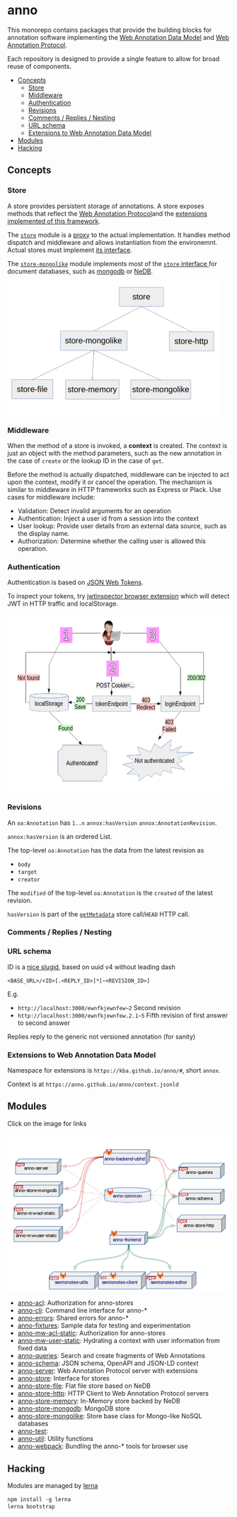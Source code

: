 # anno

This monorepo contains packages that provide the building blocks for annotation
software implementing the [Web Annotation Data
Model](http://www.w3.org/TR/annotation-model/) and [Web Annotation
Protocol](http://www.w3.org/TR/annotation-protocol/).

Each repository is designed to provide a single feature to allow for broad
reuse of components.

<!-- BEGIN-MARKDOWN-TOC -->
* [Concepts](#concepts)
	* [Store](#store)
	* [Middleware](#middleware)
	* [Authentication](#authentication)
	* [Revisions](#revisions)
	* [Comments / Replies / Nesting](#comments--replies--nesting)
	* [URL schema](#url-schema)
	* [Extensions to Web Annotation Data Model](#extensions-to-web-annotation-data-model)
* [Modules](#modules)
* [Hacking](#hacking)

<!-- END-MARKDOWN-TOC -->

## Concepts

### Store

A store provides persistent storage of annotations. A store exposes methods
that reflect the [Web Annotation
Protocol](http://www.w3.org/TR/annotation-protocol/)and the [extensions
implemented of this framework](#extensions-to-web-annotation-data-model).

The [`store`](./anno-store) module is a
[proxy](https://en.wikipedia.org/wiki/Proxy_pattern) to the actual
implementation. It handles method dispatch and middleware and allows
instantiation from the environemnt. Actual stores must implement [its
interface](./store/README.md#interface).

The [`store-mongolike`](./anno-store-mongolike) module implements most of the
[`store` interface ](./anno-store/README.md#interface) for document databases,
such as [mongodb](https://mongodb.com) or
[NeDB](https://github.com/louischatriot/nedb).

<img src="./doc/store-hierarchy.png" height="300" title="Hierarchy of stores"/>

### Middleware

When the method of a store is invoked, a **context** is created. The context is
just an object with the method parameters, such as the new annotation in the
case of `create` or the lookup ID in the case of `get`.

Before the method is actually dispatched, middleware can be injected to act
upon the context, modify it or cancel the operation. The mechanism is similar
to middleware in HTTP frameworks such as Express or Plack. Use cases for
middleware include:

* Validation: Detect invalid arguments for an operation
* Authentication: Inject a user id from a session into the context
* User lookup: Provide user details from an external data source, such as the
  display name.
* Authorization: Determine whether the calling user is allowed this operation.

### Authentication

Authentication is based on [JSON Web Tokens](https://jwt.io/).

To inspect your tokens, try [jwtinspector browser
extension](https://www.jwtinspector.io/#) which will detect JWT in HTTP traffic
and localStorage.

<img src="./doc/authentication.png" height="400" title="Authentication flow"/>

### Revisions

An `oa:Annotation` has `1..n` `annox:hasVersion` `annox:AnnotationRevision`.

`annox:hasVersion` is an ordered List.

The top-level `oa:Annotation` has the data from the latest revision as

* `body`
* `target`
* `creator`

The `modified` of the top-level `oa:Annotation` is the `created` of the latest
revision.

`hasVersion` is part of the
[`getMetadata`](https://github.com/kba/anno/tree/master/anno-store/#getmetadata)
store call/`HEAD` HTTP call.

### Comments / Replies / Nesting

### URL schema

ID is a [nice slugid](https://www.npmjs.com/package/slugid), based on uuid v4
without leading dash

```
<BASE_URL>/<ID>[.<REPLY_ID>]*[~<REVISION_ID>]
```

E.g.

* `http://localhost:3000/ewnfkjewnfew~2` Second revision
* `http://localhost:3000/ewnfkjewnfew.2.1~5` Fifth revision of first answer to second answer

Replies reply to the generic not versioned annotation (for sanity)

### Extensions to Web Annotation Data Model

Namespace for extensions is `https://kba.github.io/anno/#`, short `annox`.

Context is at `https://anno.github.io/anno/context.jsonld`

## Modules

Click on the image for links

<a href="./doc/repo-structure.svg"><img src="./doc/repo-structure.png"/></a>

<!-- BEGIN-EVAL bash ./scripts/summarize.sh -->
- [anno-acl](./anno-acl): Authorization for anno-stores
- [anno-cli](./anno-cli): Command line interface for anno-*
- [anno-errors](./anno-errors): Shared errors for anno-*
- [anno-fixtures](./anno-fixtures): Sample data for testing and experimentation
- [anno-mw-acl-static](./anno-mw-acl-static): Authorization for anno-stores
- [anno-mw-user-static](./anno-mw-user-static): Hydrating a context with user information from fixed data
- [anno-queries](./anno-queries): Search and create fragments of Web Annotations
- [anno-schema](./anno-schema): JSON schema, OpenAPI and JSON-LD context
- [anno-server](./anno-server): Web Annotation Protocol server with extensions
- [anno-store](./anno-store): Interface for stores
- [anno-store-file](./anno-store-file): Flat file store based on NeDB
- [anno-store-http](./anno-store-http): HTTP Client to Web Annotation Protocol servers
- [anno-store-memory](./anno-store-memory): In-Memory store backed by NeDB
- [anno-store-mongodb](./anno-store-mongodb): MongoDB store
- [anno-store-mongolike](./anno-store-mongolike): Store base class for Mongo-like NoSQL databases
- [anno-test](./anno-test): 
- [anno-util](./anno-util): Utility functions
- [anno-webpack](./anno-webpack): Bundling the anno-* tools for browser use

<!-- END-EVAL -->

## Hacking

Modules are managed by [lerna](https://github.com/lerna/lerna)

```
npm install -g lerna
lerna bootstrap
```


